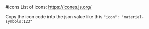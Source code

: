 #icons
List of icons: https://icones.js.org/

Copy the icon code into the json value like this `"icon": "material-symbols:123"`
